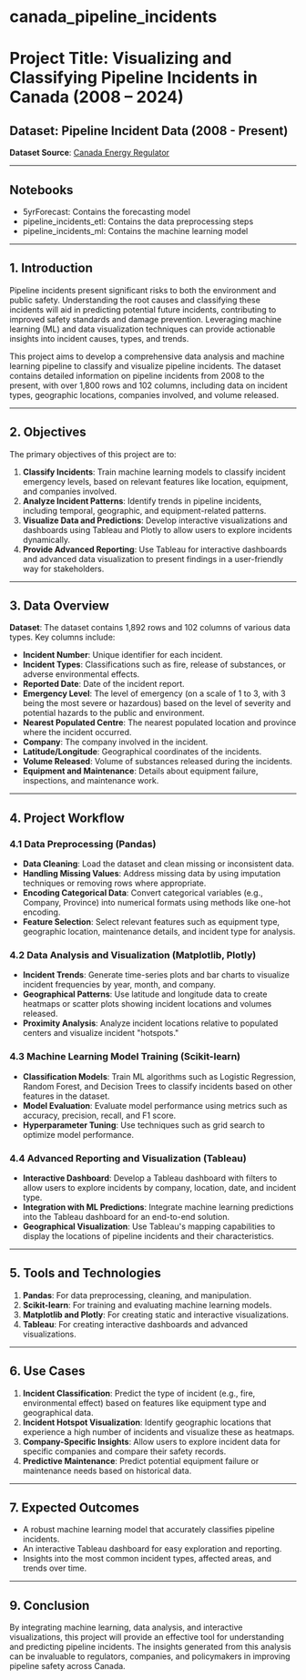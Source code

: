 # canada_pipeline_incidents
# Project Title: Visualizing and Classifying Pipeline Incidents in Canada (2008 – 2024)

## Dataset: Pipeline Incident Data (2008 - Present)  
**Dataset Source**: [Canada Energy Regulator](https://open.canada.ca/data/en/dataset/7dffedc4-23fa-440c-a36d-adf5a6cc09f1)

---
## Notebooks
* 5yrForecast: Contains the forecasting model
* pipeline_incidents_etl: Contains the data preprocessing steps
* pipeline_incidents_ml: Contains the machine learning model

---

## 1. Introduction

Pipeline incidents present significant risks to both the environment and public safety. Understanding the root causes and classifying these incidents will aid in predicting potential future incidents, contributing to improved safety standards and damage prevention. Leveraging machine learning (ML) and data visualization techniques can provide actionable insights into incident causes, types, and trends.

This project aims to develop a comprehensive data analysis and machine learning pipeline to classify and visualize pipeline incidents. The dataset contains detailed information on pipeline incidents from 2008 to the present, with over 1,800 rows and 102 columns, including data on incident types, geographic locations, companies involved, and volume released.

---

## 2. Objectives

The primary objectives of this project are to:

1. **Classify Incidents**: Train machine learning models to classify incident emergency levels, based on relevant features like location, equipment, and companies involved.
2. **Analyze Incident Patterns**: Identify trends in pipeline incidents, including temporal, geographic, and equipment-related patterns.
3. **Visualize Data and Predictions**: Develop interactive visualizations and dashboards using Tableau and Plotly to allow users to explore incidents dynamically.
4. **Provide Advanced Reporting**: Use Tableau for interactive dashboards and advanced data visualization to present findings in a user-friendly way for stakeholders.

---

## 3. Data Overview

**Dataset**: The dataset contains 1,892 rows and 102 columns of various data types. Key columns include:

- **Incident Number**: Unique identifier for each incident.
- **Incident Types**: Classifications such as fire, release of substances, or adverse environmental effects.
- **Reported Date**: Date of the incident report.
- **Emergency Level**: The level of emergency (on a scale of 1 to 3, with 3 being the most severe or hazardous) based on the level of severity and potential hazards to the public and environment.
- **Nearest Populated Centre**: The nearest populated location and province where the incident occurred.
- **Company**: The company involved in the incident.
- **Latitude/Longitude**: Geographical coordinates of the incidents.
- **Volume Released**: Volume of substances released during the incidents.
- **Equipment and Maintenance**: Details about equipment failure, inspections, and maintenance work.

---

## 4. Project Workflow

### 4.1 Data Preprocessing (Pandas)
- **Data Cleaning**: Load the dataset and clean missing or inconsistent data.
- **Handling Missing Values**: Address missing data by using imputation techniques or removing rows where appropriate.
- **Encoding Categorical Data**: Convert categorical variables (e.g., Company, Province) into numerical formats using methods like one-hot encoding.
- **Feature Selection**: Select relevant features such as equipment type, geographic location, maintenance details, and incident type for analysis.

### 4.2 Data Analysis and Visualization (Matplotlib, Plotly)
- **Incident Trends**: Generate time-series plots and bar charts to visualize incident frequencies by year, month, and company.
- **Geographical Patterns**: Use latitude and longitude data to create heatmaps or scatter plots showing incident locations and volumes released.
- **Proximity Analysis**: Analyze incident locations relative to populated centers and visualize incident "hotspots."

### 4.3 Machine Learning Model Training (Scikit-learn)
- **Classification Models**: Train ML algorithms such as Logistic Regression, Random Forest, and Decision Trees to classify incidents based on other features in the dataset.
- **Model Evaluation**: Evaluate model performance using metrics such as accuracy, precision, recall, and F1 score.
- **Hyperparameter Tuning**: Use techniques such as grid search to optimize model performance.

### 4.4 Advanced Reporting and Visualization (Tableau)
- **Interactive Dashboard**: Develop a Tableau dashboard with filters to allow users to explore incidents by company, location, date, and incident type.
- **Integration with ML Predictions**: Integrate machine learning predictions into the Tableau dashboard for an end-to-end solution.
- **Geographical Visualization**: Use Tableau's mapping capabilities to display the locations of pipeline incidents and their characteristics.

---

## 5. Tools and Technologies

1. **Pandas**: For data preprocessing, cleaning, and manipulation.
2. **Scikit-learn**: For training and evaluating machine learning models.
3. **Matplotlib and Plotly**: For creating static and interactive visualizations.
4. **Tableau**: For creating interactive dashboards and advanced visualizations.

---

## 6. Use Cases

1. **Incident Classification**: Predict the type of incident (e.g., fire, environmental effect) based on features like equipment type and geographical data.
2. **Incident Hotspot Visualization**: Identify geographic locations that experience a high number of incidents and visualize these as heatmaps.
3. **Company-Specific Insights**: Allow users to explore incident data for specific companies and compare their safety records.
4. **Predictive Maintenance**: Predict potential equipment failure or maintenance needs based on historical data.

---

## 7. Expected Outcomes

- A robust machine learning model that accurately classifies pipeline incidents.
- An interactive Tableau dashboard for easy exploration and reporting.
- Insights into the most common incident types, affected areas, and trends over time.

---

## 9. Conclusion

By integrating machine learning, data analysis, and interactive visualizations, this project will provide an effective tool for understanding and predicting pipeline incidents. The insights generated from this analysis can be invaluable to regulators, companies, and policymakers in improving pipeline safety across Canada.

